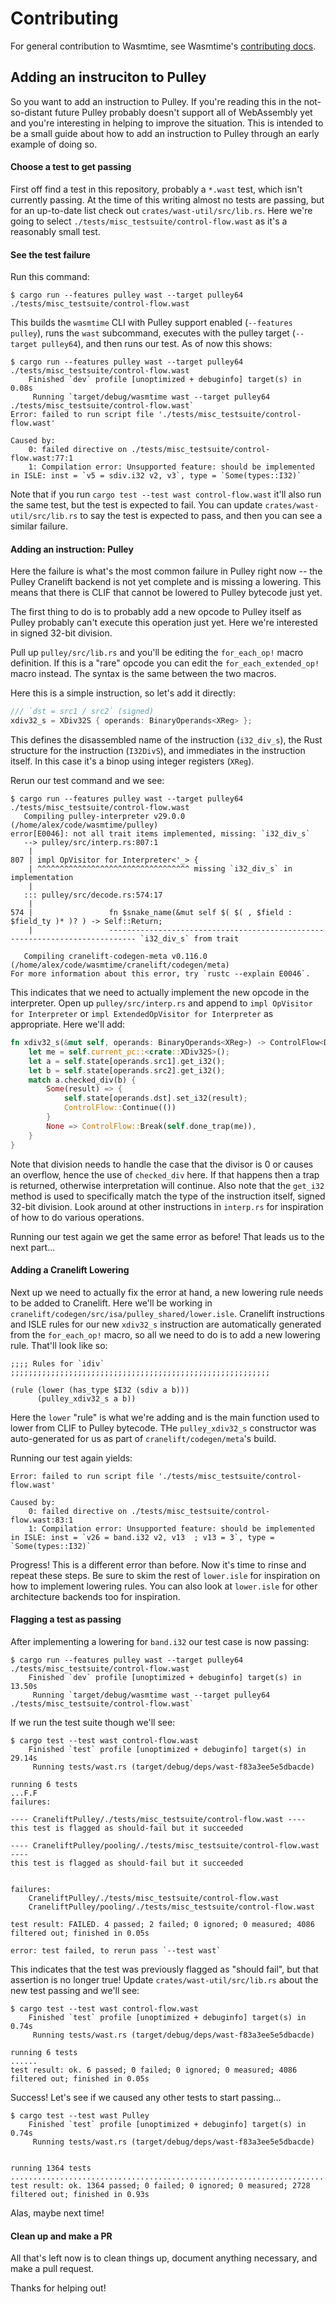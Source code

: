 # Contributing

For general contribution to Wasmtime, see Wasmtime's [contributing docs][docs].

[docs]: https://docs.wasmtime.dev/contributing.html

## Adding an instruciton to Pulley

So you want to add an instruction to Pulley. If you're reading this in the
not-so-distant future Pulley probably doesn't support all of WebAssembly yet and
you're interesting in helping to improve the situation. This is intended to be a
small guide about how to add an instruction to Pulley through an early example
of doing so.

#### Choose a test to get passing

First off find a test in this repository, probably a `*.wast` test, which isn't
currently passing. At the time of this writing almost no tests are passing, but
for an up-to-date list check out `crates/wast-util/src/lib.rs`. Here we're going
to select `./tests/misc_testsuite/control-flow.wast` as it's a reasonably small
test.

#### See the test failure

Run this command:

```
$ cargo run --features pulley wast --target pulley64 ./tests/misc_testsuite/control-flow.wast
```

This builds the `wasmtime` CLI with Pulley support enabled (`--features
pulley`), runs the `wast` subcommand, executes with the pulley target
(`--target pulley64`), and then runs our test. As of now this shows:

```
$ cargo run --features pulley wast --target pulley64 ./tests/misc_testsuite/control-flow.wast
    Finished `dev` profile [unoptimized + debuginfo] target(s) in 0.08s
     Running `target/debug/wasmtime wast --target pulley64 ./tests/misc_testsuite/control-flow.wast`
Error: failed to run script file './tests/misc_testsuite/control-flow.wast'

Caused by:
    0: failed directive on ./tests/misc_testsuite/control-flow.wast:77:1
    1: Compilation error: Unsupported feature: should be implemented in ISLE: inst = `v5 = sdiv.i32 v2, v3`, type = `Some(types::I32)`

```

Note that if you run `cargo test --test wast control-flow.wast` it'll also run
the same test, but the test is expected to fail. You can update
`crates/wast-util/src/lib.rs` to say the test is expected to pass, and then you
can see a similar failure.

#### Adding an instruction: Pulley

Here the failure is what's the most common failure in Pulley right now -- the
Pulley Cranelift backend is not yet complete and is missing a lowering. This
means that there is CLIF that cannot be lowered to Pulley bytecode just yet.

The first thing to do is to probably add a new opcode to Pulley itself as
Pulley probably can't execute this operation just yet. Here we're interested in
signed 32-bit division.

Pull up `pulley/src/lib.rs` and you'll be editing the `for_each_op!` macro
definition. If this is a "rare" opcode you can edit the `for_each_extended_op!`
macro instead. The syntax is the same between the two macros.

Here this is a simple instruction, so let's add it directly:

```rust
/// `dst = src1 / src2` (signed)
xdiv32_s = XDiv32S { operands: BinaryOperands<XReg> };
```

This defines the disassembled name of the instruction (`i32_div_s`), the Rust
structure for the instruction (`I32DivS`), and immediates in the instruction
itself. In this case it's a binop using integer registers (`XReg`).

Rerun our test command and we see:

```
$ cargo run --features pulley wast --target pulley64 ./tests/misc_testsuite/control-flow.wast
   Compiling pulley-interpreter v29.0.0 (/home/alex/code/wasmtime/pulley)
error[E0046]: not all trait items implemented, missing: `i32_div_s`
   --> pulley/src/interp.rs:807:1
    |
807 | impl OpVisitor for Interpreter<'_> {
    | ^^^^^^^^^^^^^^^^^^^^^^^^^^^^^^^^^^ missing `i32_div_s` in implementation
    |
   ::: pulley/src/decode.rs:574:17
    |
574 |                 fn $snake_name(&mut self $( $( , $field : $field_ty )* )? ) -> Self::Return;
    |                 ---------------------------------------------------------------------------- `i32_div_s` from trait

   Compiling cranelift-codegen-meta v0.116.0 (/home/alex/code/wasmtime/cranelift/codegen/meta)
For more information about this error, try `rustc --explain E0046`.
```

This indicates that we need to actually implement the new opcode in the
interpreter. Open up `pulley/src/interp.rs` and append to `impl OpVisitor for
Interpreter` or `impl ExtendedOpVisitor for Interpreter` as appropriate. Here
we'll add:

```rust
fn xdiv32_s(&mut self, operands: BinaryOperands<XReg>) -> ControlFlow<Done> {
    let me = self.current_pc::<crate::XDiv32S>();
    let a = self.state[operands.src1].get_i32();
    let b = self.state[operands.src2].get_i32();
    match a.checked_div(b) {
        Some(result) => {
            self.state[operands.dst].set_i32(result);
            ControlFlow::Continue(())
        }
        None => ControlFlow::Break(self.done_trap(me)),
    }
}
```

Note that division needs to handle the case that the divisor is 0 or causes an
overflow, hence the use of `checked_div` here. If that happens then a trap is
returned, otherwise interpretation will continue. Also note that the `get_i32`
method is used to specifically match the type of the instruction itself, signed
32-bit division. Look around at other instructions in `interp.rs` for
inspiration of how to do various operations.

Running our test again we get the same error as before! That leads us to the
next part...

#### Adding a Cranelift Lowering

Next up we need to actually fix the error at hand, a new lowering rule needs to
be added to Cranelift. Here we'll be working in
`cranelift/codegen/src/isa/pulley_shared/lower.isle`. Cranelift instructions and
ISLE rules for our new `xdiv32_s` instruction are automatically generated from
the `for_each_op!` macro, so all we need to do is to add a new lowering rule.
That'll look like so:

```
;;;; Rules for `idiv` ;;;;;;;;;;;;;;;;;;;;;;;;;;;;;;;;;;;;;;;;;;;;;;;;;;;;;;;;;;

(rule (lower (has_type $I32 (sdiv a b)))
      (pulley_xdiv32_s a b))
```

Here the `lower` "rule" is what we're adding and is the main function used to
lower from CLIF to Pulley bytecode. THe `pulley_xdiv32_s` constructor was
auto-generated for us as part of `cranelift/codegen/meta`'s build.

Running our test again yields:

```
Error: failed to run script file './tests/misc_testsuite/control-flow.wast'

Caused by:
    0: failed directive on ./tests/misc_testsuite/control-flow.wast:83:1
    1: Compilation error: Unsupported feature: should be implemented in ISLE: inst = `v26 = band.i32 v2, v13  ; v13 = 3`, type = `Some(types::I32)`
```

Progress! This is a different error than before. Now it's time to rinse and
repeat these steps. Be sure to skim the rest of `lower.isle` for inspiration on
how to implement lowering rules. You can also look at `lower.isle` for other
architecture backends too for inspiration.

#### Flagging a test as passing

After implementing a lowering for `band.i32` our test case is now passing:

```
$ cargo run --features pulley wast --target pulley64 ./tests/misc_testsuite/control-flow.wast
    Finished `dev` profile [unoptimized + debuginfo] target(s) in 13.50s
     Running `target/debug/wasmtime wast --target pulley64 ./tests/misc_testsuite/control-flow.wast`
```

If we run the test suite though we'll see:

```
$ cargo test --test wast control-flow.wast
    Finished `test` profile [unoptimized + debuginfo] target(s) in 29.14s
     Running tests/wast.rs (target/debug/deps/wast-f83a3ee5e5dbacde)

running 6 tests
...F.F
failures:

---- CraneliftPulley/./tests/misc_testsuite/control-flow.wast ----
this test is flagged as should-fail but it succeeded

---- CraneliftPulley/pooling/./tests/misc_testsuite/control-flow.wast ----
this test is flagged as should-fail but it succeeded


failures:
    CraneliftPulley/./tests/misc_testsuite/control-flow.wast
    CraneliftPulley/pooling/./tests/misc_testsuite/control-flow.wast

test result: FAILED. 4 passed; 2 failed; 0 ignored; 0 measured; 4086 filtered out; finished in 0.05s

error: test failed, to rerun pass `--test wast`
```

This indicates that the test was previously flagged as "should fail", but that
assertion is no longer true! Update `crates/wast-util/src/lib.rs` about the new
test passing and we'll see:

```
$ cargo test --test wast control-flow.wast
    Finished `test` profile [unoptimized + debuginfo] target(s) in 0.74s
     Running tests/wast.rs (target/debug/deps/wast-f83a3ee5e5dbacde)

running 6 tests
......
test result: ok. 6 passed; 0 failed; 0 ignored; 0 measured; 4086 filtered out; finished in 0.05s
```

Success! Let's see if we caused any other tests to start passing...

```
$ cargo test --test wast Pulley
    Finished `test` profile [unoptimized + debuginfo] target(s) in 0.74s
     Running tests/wast.rs (target/debug/deps/wast-f83a3ee5e5dbacde)


running 1364 tests
....................................................................................................................................................................................................................................................................................................................................................................................................................................................................................................................................................................................................................................................................................................................................................................................................................................................................................................................................................................................................................................................................................................................................................................................................................................................................................................................................................................................................................
test result: ok. 1364 passed; 0 failed; 0 ignored; 0 measured; 2728 filtered out; finished in 0.93s
```

Alas, maybe next time!

#### Clean up and make a PR

All that's left now is to clean things up, document anything necessary, and make
a pull request.

Thanks for helping out!
